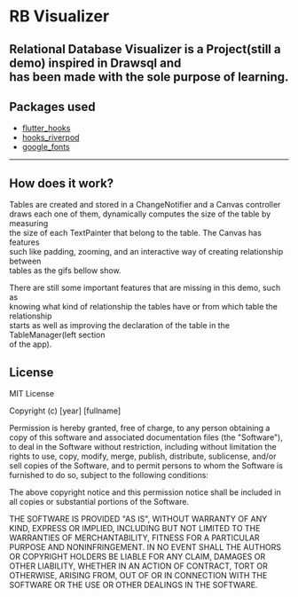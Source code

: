 # RB Visualizer

Relational Database Visualizer is a Project(still a demo) inspired in Drawsql and  
has been made with the sole purpose of learning.
---
## Packages used
- [flutter_hooks](https://github.com/rrousselGit/flutter_hooks)
- [hooks_riverpod](https://github.com/rrousselGit/river_pod)
- [google_fonts](https://github.com/material-foundation/google-fonts-flutter/)

---
## How does it work?
Tables are created and stored in a ChangeNotifier and a Canvas controller  
draws each one of them, dynamically computes the size of the table by measuring  
the size of each TextPainter that belong to the table. The Canvas has features  
such like padding, zooming, and an interactive way of creating relationship between  
tables as the gifs bellow show.  

There are still some important features that are missing in this demo, such as  
knowing what kind of relationship the tables have or from which table the relationship  
starts as well as improving the declaration of the table in the TableManager(left section  
of the app).


## License
MIT License

Copyright (c) [year] [fullname]

Permission is hereby granted, free of charge, to any person obtaining a copy
of this software and associated documentation files (the "Software"), to deal
in the Software without restriction, including without limitation the rights
to use, copy, modify, merge, publish, distribute, sublicense, and/or sell
copies of the Software, and to permit persons to whom the Software is
furnished to do so, subject to the following conditions:

The above copyright notice and this permission notice shall be included in all
copies or substantial portions of the Software.

THE SOFTWARE IS PROVIDED "AS IS", WITHOUT WARRANTY OF ANY KIND, EXPRESS OR
IMPLIED, INCLUDING BUT NOT LIMITED TO THE WARRANTIES OF MERCHANTABILITY,
FITNESS FOR A PARTICULAR PURPOSE AND NONINFRINGEMENT. IN NO EVENT SHALL THE
AUTHORS OR COPYRIGHT HOLDERS BE LIABLE FOR ANY CLAIM, DAMAGES OR OTHER
LIABILITY, WHETHER IN AN ACTION OF CONTRACT, TORT OR OTHERWISE, ARISING FROM,
OUT OF OR IN CONNECTION WITH THE SOFTWARE OR THE USE OR OTHER DEALINGS IN THE
SOFTWARE.



